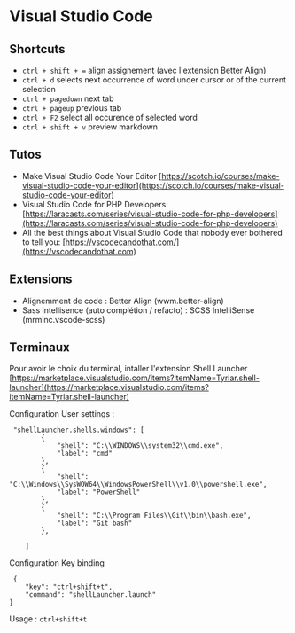 # Visual Studio Code

## Shortcuts
* `ctrl + shift + =` align assignement (avec l'extension Better Align)&#x20;
* `ctrl + d` selects next occurrence of word under cursor or of the current selection
* `ctrl + pagedown` next tab
* `ctrl + pageup` previous tab
* `ctrl + F2` select all occurence of selected word
* `ctrl + shift + v` preview markdown

## Tutos
* Make Visual Studio Code Your Editor [https://scotch.io/courses/make-visual-studio-code-your-editor](https://scotch.io/courses/make-visual-studio-code-your-editor)
* Visual Studio Code for PHP Developers: [https://laracasts.com/series/visual-studio-code-for-php-developers](https://laracasts.com/series/visual-studio-code-for-php-developers)
* All the best things about Visual Studio Code that nobody ever bothered to tell you: [https://vscodecandothat.com/](https://vscodecandothat.com)

## Extensions
* Alignemment de code : Better Align (wwm.better-align)
* Sass intellisence (auto complétion / refacto) : SCSS IntelliSense (mrmlnc.vscode-scss)

## Terminaux
Pour avoir le choix du terminal, intaller l'extension Shell Launcher [https://marketplace.visualstudio.com/items?itemName=Tyriar.shell-launcher](https://marketplace.visualstudio.com/items?itemName=Tyriar.shell-launcher)

Configuration User settings :

```
 "shellLauncher.shells.windows": [
        {
            "shell": "C:\\WINDOWS\\system32\\cmd.exe",
            "label": "cmd"
        },
        {
            "shell": "C:\\Windows\\SysWOW64\\WindowsPowerShell\\v1.0\\powershell.exe",
            "label": "PowerShell"
        },
        {
            "shell": "C:\\Program Files\\Git\\bin\\bash.exe",
            "label": "Git bash"
        },

    ]
```

Configuration Key binding

```
 {
    "key": "ctrl+shift+t",
    "command": "shellLauncher.launch"
}
```

Usage : `ctrl+shift+t`
